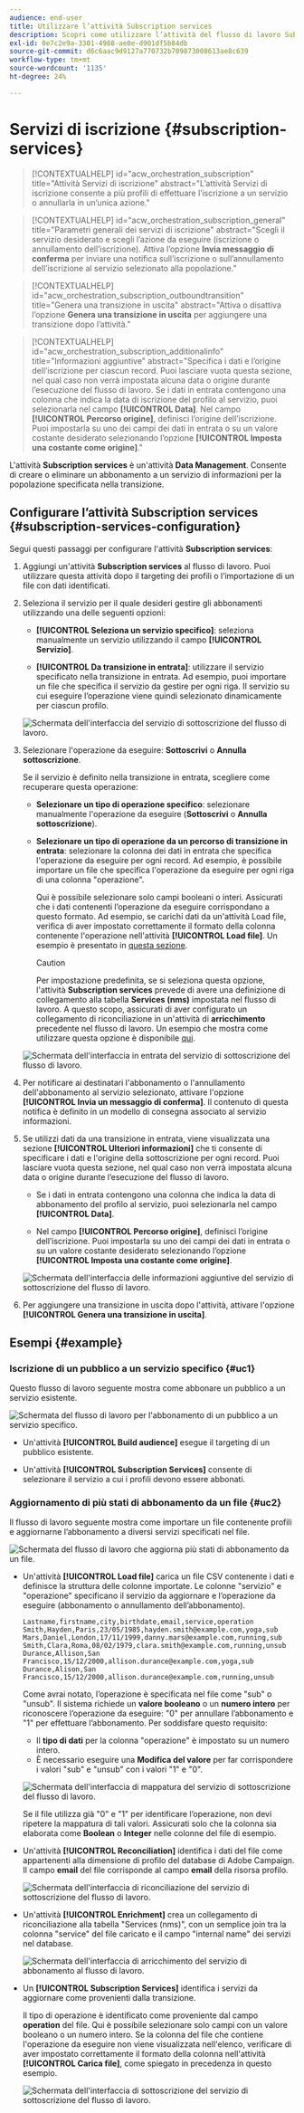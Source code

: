 ```yaml
---
audience: end-user
title: Utilizzare l’attività Subscription services
description: Scopri come utilizzare l’attività del flusso di lavoro Subscription services
exl-id: 0e7c2e9a-3301-4988-ae0e-d901df5b84db
source-git-commit: d6c6aac9d9127a770732b709873008613ae8c639
workflow-type: tm+mt
source-wordcount: '1135'
ht-degree: 24%

---
```


# Servizi di iscrizione {#subscription-services}

>[!CONTEXTUALHELP]
>id="acw_orchestration_subscription"
>title="Attività Servizi di iscrizione"
>abstract="L’attività Servizi di iscrizione consente a più profili di effettuare l’iscrizione a un servizio o annullarla in un’unica azione."

>[!CONTEXTUALHELP]
>id="acw_orchestration_subscription_general"
>title="Parametri generali dei servizi di iscrizione"
>abstract="Scegli il servizio desiderato e scegli l’azione da eseguire (iscrizione o annullamento dell’iscrizione). Attiva l’opzione **Invia messaggio di conferma** per inviare una notifica sull’iscrizione o sull’annullamento dell’iscrizione al servizio selezionato alla popolazione."

>[!CONTEXTUALHELP]
>id="acw_orchestration_subscription_outboundtransition"
>title="Genera una transizione in uscita"
>abstract="Attiva o disattiva l’opzione **Genera una transizione in uscita** per aggiungere una transizione dopo l’attività."

>[!CONTEXTUALHELP]
>id="acw_orchestration_subscription_additionalinfo"
>title="Informazioni aggiuntive"
>abstract="Specifica i dati e l’origine dell’iscrizione per ciascun record. Puoi lasciare vuota questa sezione, nel qual caso non verrà impostata alcuna data o origine durante l’esecuzione del flusso di lavoro. Se i dati in entrata contengono una colonna che indica la data di iscrizione del profilo al servizio, puoi selezionarla nel campo **[!UICONTROL Data]**. Nel campo **[!UICONTROL Percorso origine]**, definisci l’origine dell’iscrizione. Puoi impostarla su uno dei campi dei dati in entrata o su un valore costante desiderato selezionando l’opzione **[!UICONTROL Imposta una costante come origine]**."

L&#39;attività **Subscription services** è un&#39;attività **Data Management**. Consente di creare o eliminare un abbonamento a un servizio di informazioni per la popolazione specificata nella transizione.

## Configurare l’attività Subscription services {#subscription-services-configuration}

Segui questi passaggi per configurare l&#39;attività **Subscription services**:

1. Aggiungi un&#39;attività **Subscription services** al flusso di lavoro. Puoi utilizzare questa attività dopo il targeting dei profili o l’importazione di un file con dati identificati.

1. Seleziona il servizio per il quale desideri gestire gli abbonamenti utilizzando una delle seguenti opzioni:

   * **[!UICONTROL Seleziona un servizio specifico]**: seleziona manualmente un servizio utilizzando il campo **[!UICONTROL Servizio]**.

   * **[!UICONTROL Da transizione in entrata]**: utilizzare il servizio specificato nella transizione in entrata. Ad esempio, puoi importare un file che specifica il servizio da gestire per ogni riga. Il servizio su cui eseguire l’operazione viene quindi selezionato dinamicamente per ciascun profilo.

   ![Schermata dell&#39;interfaccia del servizio di sottoscrizione del flusso di lavoro.](../assets/workflow-subscription-service.png)

1. Selezionare l&#39;operazione da eseguire: **Sottoscrivi** o **Annulla sottoscrizione**.

   Se il servizio è definito nella transizione in entrata, scegliere come recuperare questa operazione:

   * **Selezionare un tipo di operazione specifico**: selezionare manualmente l&#39;operazione da eseguire (**Sottoscrivi** o **Annulla sottoscrizione**).

   * **Selezionare un tipo di operazione da un percorso di transizione in entrata**: selezionare la colonna dei dati in entrata che specifica l&#39;operazione da eseguire per ogni record. Ad esempio, è possibile importare un file che specifica l&#39;operazione da eseguire per ogni riga di una colonna &quot;operazione&quot;.

     Qui è possibile selezionare solo campi booleani o interi. Assicurati che i dati contenenti l’operazione da eseguire corrispondano a questo formato. Ad esempio, se carichi dati da un&#39;attività Load file, verifica di aver impostato correttamente il formato della colonna contenente l&#39;operazione nell&#39;attività **[!UICONTROL Load file]**. Un esempio è presentato in [questa sezione](#uc2).

     >[!CAUTION]
     >
     >Per impostazione predefinita, se si seleziona questa opzione, l&#39;attività **Subscription services** prevede di avere una definizione di collegamento alla tabella **Services (nms)** impostata nel flusso di lavoro. A questo scopo, assicurati di aver configurato un collegamento di riconciliazione in un&#39;attività di **arricchimento** precedente nel flusso di lavoro. Un esempio che mostra come utilizzare questa opzione è disponibile [qui](#uc2).

   ![Schermata dell&#39;interfaccia in entrata del servizio di sottoscrizione del flusso di lavoro.](../assets/workflow-subscription-service-inbound.png)

1. Per notificare ai destinatari l&#39;abbonamento o l&#39;annullamento dell&#39;abbonamento al servizio selezionato, attivare l&#39;opzione **[!UICONTROL Invia un messaggio di conferma]**. Il contenuto di questa notifica è definito in un modello di consegna associato al servizio informazioni.

1. Se utilizzi dati da una transizione in entrata, viene visualizzata una sezione **[!UICONTROL Ulteriori informazioni]** che ti consente di specificare i dati e l&#39;origine della sottoscrizione per ogni record. Puoi lasciare vuota questa sezione, nel qual caso non verrà impostata alcuna data o origine durante l’esecuzione del flusso di lavoro.

   * Se i dati in entrata contengono una colonna che indica la data di abbonamento del profilo al servizio, puoi selezionarla nel campo **[!UICONTROL Data]**.

   * Nel campo **[!UICONTROL Percorso origine]**, definisci l’origine dell’iscrizione. Puoi impostarla su uno dei campi dei dati in entrata o su un valore costante desiderato selezionando l’opzione **[!UICONTROL Imposta una costante come origine]**.

   ![Schermata dell&#39;interfaccia delle informazioni aggiuntive del servizio di sottoscrizione del flusso di lavoro.](../assets/workflow-subscription-service-additional.png)

1. Per aggiungere una transizione in uscita dopo l&#39;attività, attivare l&#39;opzione **[!UICONTROL Genera una transizione in uscita]**.

## Esempi {#example}

### Iscrizione di un pubblico a un servizio specifico {#uc1}

Questo flusso di lavoro seguente mostra come abbonare un pubblico a un servizio esistente.

![Schermata del flusso di lavoro per l&#39;abbonamento di un pubblico a un servizio specifico.](../assets/workflow-subscription-service-uc1.png)

* Un&#39;attività **[!UICONTROL Build audience]** esegue il targeting di un pubblico esistente.

* Un&#39;attività **[!UICONTROL Subscription Services]** consente di selezionare il servizio a cui i profili devono essere abbonati.

### Aggiornamento di più stati di abbonamento da un file {#uc2}

Il flusso di lavoro seguente mostra come importare un file contenente profili e aggiornarne l’abbonamento a diversi servizi specificati nel file.

![Schermata del flusso di lavoro che aggiorna più stati di abbonamento da un file.](../assets/workflow-subscription-service-uc2.png)

* Un&#39;attività **[!UICONTROL Load file]** carica un file CSV contenente i dati e definisce la struttura delle colonne importate. Le colonne &quot;servizio&quot; e &quot;operazione&quot; specificano il servizio da aggiornare e l’operazione da eseguire (abbonamento o annullamento dell’abbonamento).

  ```
  Lastname,firstname,city,birthdate,email,service,operation
  Smith,Hayden,Paris,23/05/1985,hayden.smith@example.com,yoga,sub
  Mars,Daniel,London,17/11/1999,danny.mars@example.com,running,sub
  Smith,Clara,Roma,08/02/1979,clara.smith@example.com,running,unsub
  Durance,Allison,San Francisco,15/12/2000,allison.durance@example.com,yoga,sub
  Durance,Alison,San Francisco,15/12/2000,allison.durance@example.com,running,unsub
  ```

  Come avrai notato, l’operazione è specificata nel file come &quot;sub&quot; o &quot;unsub&quot;. Il sistema richiede un **valore booleano** o un **numero intero** per riconoscere l’operazione da eseguire: &quot;0&quot; per annullare l’abbonamento e &quot;1&quot; per effettuare l’abbonamento. Per soddisfare questo requisito:
   * Il **tipo di dati** per la colonna &quot;operazione&quot; è impostato su un numero intero.
   * È necessario eseguire una **Modifica del valore** per far corrispondere i valori &quot;sub&quot; e &quot;unsub&quot; con i valori &quot;1&quot; e &quot;0&quot;.

  ![Schermata dell&#39;interfaccia di mappatura del servizio di sottoscrizione del flusso di lavoro.](../assets/workflow-subscription-service-uc2-mapping.png)

  Se il file utilizza già &quot;0&quot; e &quot;1&quot; per identificare l’operazione, non devi ripetere la mappatura di tali valori. Assicurati solo che la colonna sia elaborata come **Boolean** o **Integer** nelle colonne del file di esempio.

* Un&#39;attività **[!UICONTROL Reconciliation]** identifica i dati del file come appartenenti alla dimensione di profilo del database di Adobe Campaign. Il campo **email** del file corrisponde al campo **email** della risorsa profilo.

  ![Schermata dell&#39;interfaccia di riconciliazione del servizio di sottoscrizione del flusso di lavoro.](../assets/workflow-subscription-service-uc2-reconciliation.png)

* Un&#39;attività **[!UICONTROL Enrichment]** crea un collegamento di riconciliazione alla tabella &quot;Services (nms)&quot;, con un semplice join tra la colonna &quot;service&quot; del file caricato e il campo &quot;internal name&quot; dei servizi nel database.

  ![Schermata dell&#39;interfaccia di arricchimento del servizio di abbonamento al flusso di lavoro.](../assets/workflow-subscription-service-uc2-enrichment.png)

* Un **[!UICONTROL Subscription Services]** identifica i servizi da aggiornare come provenienti dalla transizione.

  Il tipo di operazione **&#x200B;**&#x200B;è identificato come proveniente dal campo **operation** del file. Qui è possibile selezionare solo campi con un valore booleano o un numero intero. Se la colonna del file che contiene l&#39;operazione da eseguire non viene visualizzata nell&#39;elenco, verificare di aver impostato correttamente il formato della colonna nell&#39;attività **[!UICONTROL Carica file]**, come spiegato in precedenza in questo esempio.

  ![Schermata dell&#39;interfaccia di sottoscrizione del servizio di sottoscrizione del flusso di lavoro.](../assets/workflow-subscription-service-uc2-subscription.png)